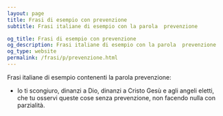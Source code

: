 ```yaml
---
layout: page
title: Frasi di esempio con prevenzione 
subtitle: Frasi italiane di esempio con la parola  prevenzione

og_title: Frasi di esempio con prevenzione 
og_description: Frasi italiane di esempio con la parola  prevenzione
og_type: website
permalink: /frasi/p/prevenzione.html
---
```


Frasi italiane di esempio contenenti la parola prevenzione:


- Io ti scongiuro, dinanzi a Dio, dinanzi a Cristo Gesù e agli angeli eletti, che tu osservi queste cose senza prevenzione, non facendo nulla con parzialità.
